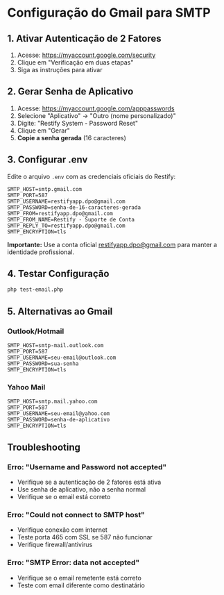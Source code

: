 # Configuração do Gmail para SMTP

## 1. Ativar Autenticação de 2 Fatores

1. Acesse: https://myaccount.google.com/security
2. Clique em "Verificação em duas etapas"
3. Siga as instruções para ativar

## 2. Gerar Senha de Aplicativo

1. Acesse: https://myaccount.google.com/apppasswords
2. Selecione "Aplicativo" → "Outro (nome personalizado)"
3. Digite: "Restify System - Password Reset"
4. Clique em "Gerar"
5. **Copie a senha gerada** (16 caracteres)

## 3. Configurar .env

Edite o arquivo `.env` com as credenciais oficiais do Restify:

```env
SMTP_HOST=smtp.gmail.com
SMTP_PORT=587
SMTP_USERNAME=restifyapp.dpo@gmail.com
SMTP_PASSWORD=senha-de-16-caracteres-gerada
SMTP_FROM=restifyapp.dpo@gmail.com
SMTP_FROM_NAME=Restify - Suporte de Conta
SMTP_REPLY_TO=restifyapp.dpo@gmail.com
SMTP_ENCRYPTION=tls
```

**Importante:** Use a conta oficial restifyapp.dpo@gmail.com para manter a identidade profissional.

## 4. Testar Configuração

```bash
php test-email.php
```

## 5. Alternativas ao Gmail

### Outlook/Hotmail
```env
SMTP_HOST=smtp-mail.outlook.com
SMTP_PORT=587
SMTP_USERNAME=seu-email@outlook.com
SMTP_PASSWORD=sua-senha
SMTP_ENCRYPTION=tls
```

### Yahoo Mail
```env
SMTP_HOST=smtp.mail.yahoo.com
SMTP_PORT=587
SMTP_USERNAME=seu-email@yahoo.com
SMTP_PASSWORD=senha-de-aplicativo
SMTP_ENCRYPTION=tls
```

## Troubleshooting

### Erro: "Username and Password not accepted"
- Verifique se a autenticação de 2 fatores está ativa
- Use senha de aplicativo, não a senha normal
- Verifique se o email está correto

### Erro: "Could not connect to SMTP host"
- Verifique conexão com internet
- Teste porta 465 com SSL se 587 não funcionar
- Verifique firewall/antivírus

### Erro: "SMTP Error: data not accepted"
- Verifique se o email remetente está correto
- Teste com email diferente como destinatário